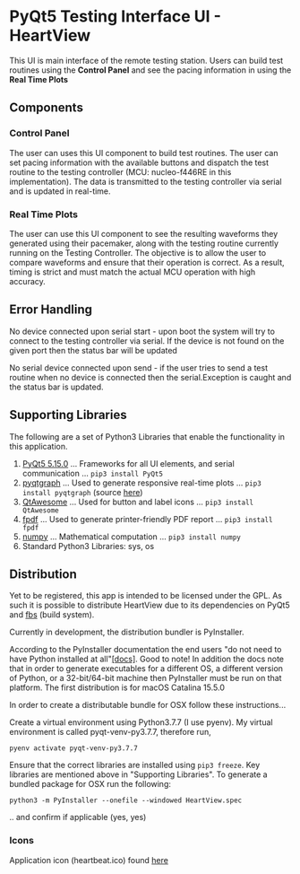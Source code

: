 # PyQt5 Testing Interface UI - HeartView

This UI is main interface of the remote testing station. Users can build test routines using the **Control Panel** and see the pacing information in using the **Real Time Plots**

## Components

### Control Panel

The user can uses this UI component to build test routines. The user can set pacing information with the available buttons and dispatch the test routine to the testing controller (MCU: nucleo-f446RE in this implementation). The data is transmitted to the testing controller via serial and is updated in real-time.

### Real Time Plots

The user can use this UI component to see the resulting waveforms they generated using their pacemaker, along with the testing routine currently running on the Testing Controller. The objective is to allow the user to compare waveforms and ensure that their operation is correct. As a result, timing is strict and must match the actual MCU operation with high accuracy. 

## Error Handling

No device connected upon serial start - upon boot the system will try to connect to the testing controller via serial. If the device is not found on the given port then the status bar will be updated

No serial device connected upon send - if the user tries to send a test routine when no device is connected then the serial.Exception is caught and the status bar is updated.

## Supporting Libraries

The following are a set of Python3 Libraries that enable the functionality in this application.

1. [PyQt5 5.15.0](https://pypi.org/project/PyQt5/)
... Frameworks for all UI elements, and serial communication
... ``pip3 install PyQt5``
2. [pyqtgraph](https://pyqtgraph.readthedocs.io/en/latest/index.html)
... Used to generate responsive real-time plots
... ``pip3 install pyqtgraph`` (source [here](https://pypi.org/project/pyqtgraph/))
3. [QtAwesome](https://pypi.org/project/QtAwesome/)
... Used for button and label icons
... ``pip3 install QtAwesome``
4. [fpdf](https://pypi.org/project/fpdf/)
... Used to generate printer-friendly PDF report
... ``pip3 install fpdf``
5. [numpy](https://pypi.org/project/numpy/)
... Mathematical computation
... ``pip3 install numpy``
6. Standard Python3 Libraries: sys, os


## Distribution

Yet to be registered, this app is intended to be licensed under the GPL. As such it is possible to distribute HeartView due to its dependencies on PyQt5 and [fbs](https://build-system.fman.io/) (build system).

Currently in development, the distribution bundler is PyInstaller.

According to the PyInstaller documentation the end users "do not need to have Python installed at all"[\[docs\]](https://readthedocs.org/projects/pyinstaller/downloads/pdf/latest/). Good to note! In addition the docs note that in order to generate executables for a different OS, a different version of Python, or a 32-bit/64-bit machine then PyInstaller must be run on that platform. The first distribution is for macOS Catalina 15.5.0

In order to create a distributable bundle for OSX follow these instructions...

Create a virtual environment using Python3.7.7 (I use pyenv). My virtual environment is called pyqt-venv-py3.7.7, therefore run, 

`pyenv activate pyqt-venv-py3.7.7`

Ensure that the correct libraries are installed using `pip3 freeze`. Key libraries are mentioned above in "Supporting Libraries". To generate a bundled package for OSX run the following: 

`python3 -m PyInstaller --onefile --windowed HeartView.spec`

.. and confirm if applicable (yes, yes)

### Icons

Application icon (heartbeat.ico) found [here](https://www.iconarchive.com/show/medical-health-icons-by-graphicloads/heart-beat-icon.html)
